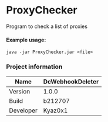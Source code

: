 # ProxyChecker
Program to check a list of proxies

#### Example usage:
```
java -jar ProxyChecker.jar <file>
```

### Project information
|Name| DcWebhookDeleter |
|----|--|
|Version|1.0.0|
|Build|b212707|
|Developer|Kyaz0x1|
